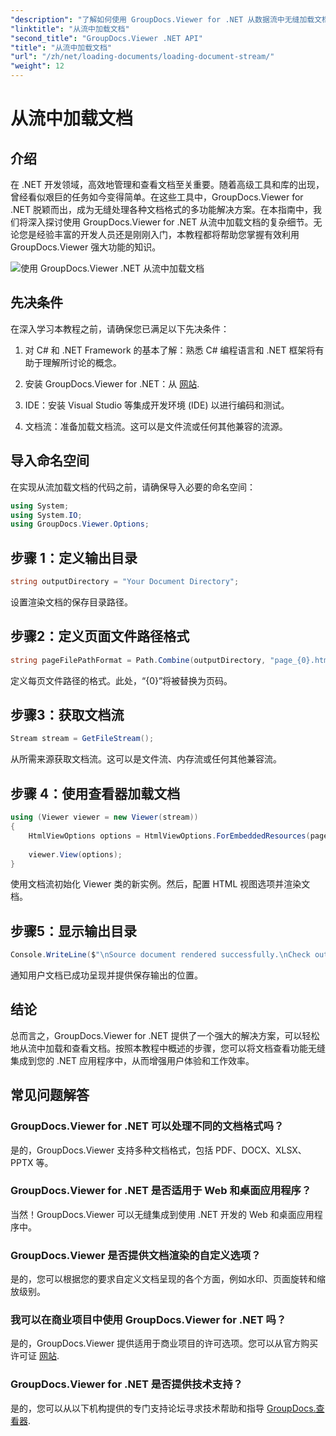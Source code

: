 ```yaml
---
"description": "了解如何使用 GroupDocs.Viewer for .NET 从数据流中无缝加载文档。使用强大的文档查看功能增强您的 .NET 应用程序。"
"linktitle": "从流中加载文档"
"second_title": "GroupDocs.Viewer .NET API"
"title": "从流中加载文档"
"url": "/zh/net/loading-documents/loading-document-stream/"
"weight": 12
---
```


# 从流中加载文档

## 介绍
在 .NET 开发领域，高效地管理和查看文档至关重要。随着高级工具和库的出现，曾经看似艰巨的任务如今变得简单。在这些工具中，GroupDocs.Viewer for .NET 脱颖而出，成为无缝处理各种文档格式的多功能解决方案。在本指南中，我们将深入探讨使用 GroupDocs.Viewer for .NET 从流中加载文档的复杂细节。无论您是经验丰富的开发人员还是刚刚入门，本教程都将帮助您掌握有效利用 GroupDocs.Viewer 强大功能的知识。

![使用 GroupDocs.Viewer .NET 从流中加载文档](/viewer/loading-documents/load-documents-from-stream.png)

## 先决条件
在深入学习本教程之前，请确保您已满足以下先决条件：
1. 对 C# 和 .NET Framework 的基本了解：熟悉 C# 编程语言和 .NET 框架将有助于理解所讨论的概念。
   
2. 安装 GroupDocs.Viewer for .NET：从 [网站](https://releases。groupdocs.com/viewer/net/).
3. IDE：安装 Visual Studio 等集成开发环境 (IDE) 以进行编码和测试。
4. 文档流：准备加载文档流。这可以是文件流或任何其他兼容的流源。

## 导入命名空间
在实现从流加载文档的代码之前，请确保导入必要的命名空间：
```csharp
using System;
using System.IO;
using GroupDocs.Viewer.Options;
```
## 步骤 1：定义输出目录
```csharp
string outputDirectory = "Your Document Directory";
```
设置渲染文档的保存目录路径。
## 步骤2：定义页面文件路径格式
```csharp
string pageFilePathFormat = Path.Combine(outputDirectory, "page_{0}.html");
```
定义每页文件路径的格式。此处，“{0}”将被替换为页码。
## 步骤3：获取文档流
```csharp
Stream stream = GetFileStream();
```
从所需来源获取文档流。这可以是文件流、内存流或任何其他兼容流。
## 步骤 4：使用查看器加载文档
```csharp
using (Viewer viewer = new Viewer(stream)) 
{
    HtmlViewOptions options = HtmlViewOptions.ForEmbeddedResources(pageFilePathFormat);
    
    viewer.View(options);
}
```
使用文档流初始化 Viewer 类的新实例。然后，配置 HTML 视图选项并渲染文档。
## 步骤5：显示输出目录
```csharp
Console.WriteLine($"\nSource document rendered successfully.\nCheck output in {outputDirectory}.");
```
通知用户文档已成功呈现并提供保存输出的位置。

## 结论
总而言之，GroupDocs.Viewer for .NET 提供了一个强大的解决方案，可以轻松地从流中加载和查看文档。按照本教程中概述的步骤，您可以将文档查看功能无缝集成到您的 .NET 应用程序中，从而增强用户体验和工作效率。
## 常见问题解答
### GroupDocs.Viewer for .NET 可以处理不同的文档格式吗？
是的，GroupDocs.Viewer 支持多种文档格式，包括 PDF、DOCX、XLSX、PPTX 等。
### GroupDocs.Viewer for .NET 是否适用于 Web 和桌面应用程序？
当然！GroupDocs.Viewer 可以无缝集成到使用 .NET 开发的 Web 和桌面应用程序中。
### GroupDocs.Viewer 是否提供文档渲染的自定义选项？
是的，您可以根据您的要求自定义文档呈现的各个方面，例如水印、页面旋转和缩放级别。
### 我可以在商业项目中使用 GroupDocs.Viewer for .NET 吗？
是的，GroupDocs.Viewer 提供适用于商业项目的许可选项。您可以从官方购买许可证 [网站](https://purchase。groupdocs.com/temporary-license/).
### GroupDocs.Viewer for .NET 是否提供技术支持？
是的，您可以从以下机构提供的专门支持论坛寻求技术帮助和指导 [GroupDocs.查看器](https://forum。groupdocs.com/c/viewer/9).